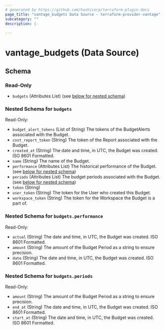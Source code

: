 ```yaml
---
# generated by https://github.com/hashicorp/terraform-plugin-docs
page_title: "vantage_budgets Data Source - terraform-provider-vantage"
subcategory: ""
description: |-
  
---
```


# vantage_budgets (Data Source)





<!-- schema generated by tfplugindocs -->
## Schema

### Read-Only

- `budgets` (Attributes List) (see [below for nested schema](#nestedatt--budgets))

<a id="nestedatt--budgets"></a>
### Nested Schema for `budgets`

Read-Only:

- `budget_alert_tokens` (List of String) The tokens of the BudgetAlerts associated with the Budget.
- `cost_report_token` (String) The token of the Report associated with the Budget.
- `created_at` (String) The date and time, in UTC, the Budget was created. ISO 8601 Formatted.
- `name` (String) The name of the Budget.
- `performance` (Attributes List) The historical performance of the Budget. (see [below for nested schema](#nestedatt--budgets--performance))
- `periods` (Attributes List) The budget periods associated with the Budget. (see [below for nested schema](#nestedatt--budgets--periods))
- `token` (String)
- `user_token` (String) The token for the User who created this Budget.
- `workspace_token` (String) The token for the Workspace the Budget is a part of.

<a id="nestedatt--budgets--performance"></a>
### Nested Schema for `budgets.performance`

Read-Only:

- `actual` (String) The date and time, in UTC, the Budget was created. ISO 8601 Formatted.
- `amount` (String) The amount of the Budget Period as a string to ensure precision.
- `date` (String) The date and time, in UTC, the Budget was created. ISO 8601 Formatted.


<a id="nestedatt--budgets--periods"></a>
### Nested Schema for `budgets.periods`

Read-Only:

- `amount` (String) The amount of the Budget Period as a string to ensure precision.
- `end_at` (String) The date and time, in UTC, the Budget was created. ISO 8601 Formatted.
- `start_at` (String) The date and time, in UTC, the Budget was created. ISO 8601 Formatted.


